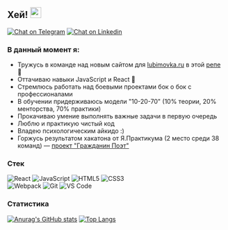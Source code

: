 ## Хей! <img src="https://media.giphy.com/media/hvRJCLFzcasrR4ia7z/giphy.gif" width="25px">

[![Chat on Telegram](https://img.shields.io/badge/-Чат_в_Telegram-eeeeee?style=for-the-badge&logo=telegram)](https://t.me/borodulex) [![Chat on Linkedin](https://img.shields.io/badge/-Linkedin-eeeeee?style=for-the-badge&logo=linkedin&logoColor=0A66C2)](https://www.linkedin.com/in/ilya-borodulin)

### В данный момент я:

- Тружусь в команде над новым сайтом для [lubimovka.ru](https://lubimovka.ru/) в этой [репе](https://github.com/Studio-Yandex-Practicum/lubimovka_frontend) 👀
- Оттачиваю навыки JavaScript и React 🚀
- Cтремлюсь работать над боевыми проектами бок о бок с профессионалами
- В обучении придерживаюсь модели "10-20-70" (10% теории, 20% менторства, 70% практики)
- Прокачиваю умение выполнять важные задачи в первую очередь
- Люблю и практикую чистый код
- Владею психологическим айкидо :)
- Горжусь результатом хакатона от Я.Практикума (2 место среди 38 команд) — [проект "Гражданин Поэт"](https://github.com/Apl-by/sitizen-poet)

### Стек
![React](https://img.shields.io/badge/-React-282C34?style=flat&logo=react) ![JavaScript](https://img.shields.io/badge/-JavaScript-F7DF1E?style=flat&logo=javascript&logoColor=323300) ![HTML5](https://img.shields.io/badge/-HTML5-E44D27?style=flat&logo=html5&logoColor=ffffff) ![CSS3](https://img.shields.io/badge/-CSS3-1572B6?style=flat&logo=css3)  
![Webpack](https://img.shields.io/badge/-Webpack-2C3A42?style=flat&logo=webpack) ![Git](https://img.shields.io/badge/-Git-F05032?style=flat&logo=git&logoColor=ffffff) ![VS Code](https://img.shields.io/badge/-VSCode-007ACC?style=flat&logo=visual-studio-code)

### Статистика
[![Anurag's GitHub stats](https://github-readme-stats.vercel.app/api?username=borodulex&show_icons=true&disable_animations=true&hide=stars,issues)](https://github.com/anuraghazra/github-readme-stats) [![Top Langs](https://github-readme-stats.vercel.app/api/top-langs/?username=borodulex&layout=compact)](https://github.com/anuraghazra/github-readme-stats)

<!--
**borodulex/borodulex** is a ✨ _special_ ✨ repository because its `README.md` (this file) appears on your GitHub profile.

Here are some ideas to get you started:

- 🔭 I’m currently working on ...
- 🌱 I’m currently learning ...
- 👯 I’m looking to collaborate on ...
- 🤔 I’m looking for help with ...
- 💬 Ask me about ...
- 📫 How to reach me: ...
- 😄 Pronouns: ...
- ⚡ Fun fact: ...
-->
